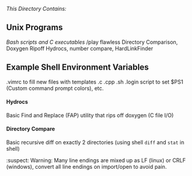 *This Directory Contains:*
## Unix Programs
*Bash scripts and C executables*
/play flawless
Directory Comparison, 
Doxygen Ripoff Hydrocs, 
number compare, 
HardLinkFinder


## Example Shell Environment Variables 
.vimrc to fill new files with templates .c .cpp .sh
 .login script to set $PS1 (Custom command prompt colors), etc.



#### Hydrocs
Basic Find and Replace (FAP) utility that rips off doxygen (C file I/O)

#### Directory Compare
Basic recursive diff on exactly 2 directories (using shell `diff` and `stat` in shell)

 :suspect: Warning: Many line endings are mixed up as LF (linux) or CRLF (windows), convert all line endings on import/open to avoid pain.